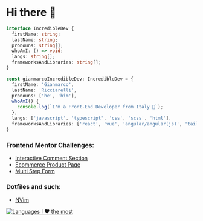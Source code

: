 # Hi there 👋

```typescript
interface IncredibleDev {
  firstName: string;
  lastName: string;
  pronouns: string[];
  whoAmI: () => void;
  langs: string[];
  frameworksAndLibraries: string[];
}

const gianmarcoIncredibleDev: IncredibleDev = {
  firstName: 'Gianmarco',
  lastName: 'Ricciarelli',
  pronouns: ['he', 'him'],
  whoAmI() {
    console.log(`I'm a Front-End Developer from Italy 🍕`);
  },
  langs: ['javascript', 'typescript', 'css', 'scss', 'html'],
  frameworksAndLibraries: ['react', 'vue', 'angular/angular(js)', 'tailwindcss'],
}
```

### Frontend Mentor Challenges:
- [Interactive Comment Section](https://github.com/gianmarcoricciarelli/interactive-comments-section)
- [Ecommerce Product Page](https://github.com/gianmarcoricciarelli/ecommerce-product-page)
- [Multi Step Form](https://github.com/gianmarcoricciarelli/multi-step-form)

### Dotfiles and such:
- [NVim](https://github.com/gianmarcoricciarelli/my-nvim)

[![Languages I ❤️ the most](https://github-readme-stats.vercel.app/api/top-langs/?username=gianmarcoricciarelli&theme=gruvbox&layout=compact)](https://github.com/gianmarcoricciarelli/github-readme-stats)
